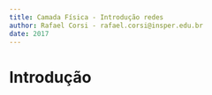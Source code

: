 ```yaml
---
title: Camada Física - Introdução redes
author: Rafael Corsi - rafael.corsi@insper.edu.br
date: 2017
---
```


# Introdução

